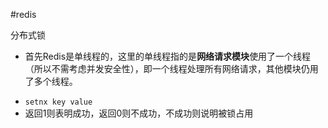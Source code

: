 #redis 

分布式锁

+ 首先Redis是单线程的，这里的单线程指的是**网络请求模块**使用了一个线程（所以不需考虑并发安全性），即一个线程处理所有网络请求，其他模块仍用了多个线程。

- `setnx key value`
-  返回1则表明成功，返回0则不成功，不成功则说明被锁占用          

